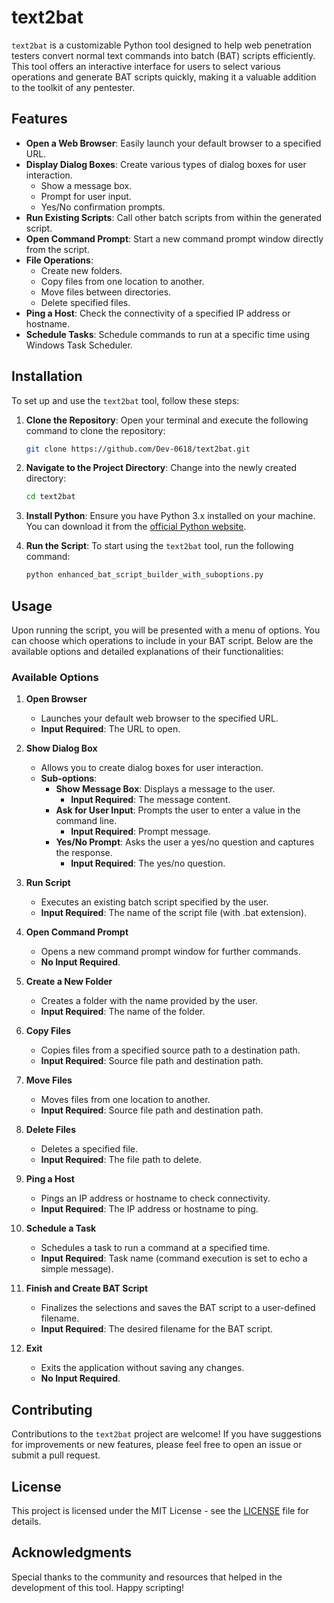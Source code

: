 # text2bat

`text2bat` is a customizable Python tool designed to help web penetration testers convert normal text commands into batch (BAT) scripts efficiently. This tool offers an interactive interface for users to select various operations and generate BAT scripts quickly, making it a valuable addition to the toolkit of any pentester.

## Features

- **Open a Web Browser**: Easily launch your default browser to a specified URL.
- **Display Dialog Boxes**: Create various types of dialog boxes for user interaction.
  - Show a message box.
  - Prompt for user input.
  - Yes/No confirmation prompts.
- **Run Existing Scripts**: Call other batch scripts from within the generated script.
- **Open Command Prompt**: Start a new command prompt window directly from the script.
- **File Operations**:
  - Create new folders.
  - Copy files from one location to another.
  - Move files between directories.
  - Delete specified files.
- **Ping a Host**: Check the connectivity of a specified IP address or hostname.
- **Schedule Tasks**: Schedule commands to run at a specific time using Windows Task Scheduler.

## Installation

To set up and use the `text2bat` tool, follow these steps:

1. **Clone the Repository**:
   Open your terminal and execute the following command to clone the repository:

   ```bash
   git clone https://github.com/Dev-0618/text2bat.git
   ```

2. **Navigate to the Project Directory**:
   Change into the newly created directory:

   ```bash
   cd text2bat
   ```

3. **Install Python**:
   Ensure you have Python 3.x installed on your machine. You can download it from the [official Python website](https://www.python.org/downloads/).

4. **Run the Script**:
   To start using the `text2bat` tool, run the following command:

   ```bash
   python enhanced_bat_script_builder_with_suboptions.py
   ```

## Usage

Upon running the script, you will be presented with a menu of options. You can choose which operations to include in your BAT script. Below are the available options and detailed explanations of their functionalities:

### Available Options

1. **Open Browser**
   - Launches your default web browser to the specified URL.
   - **Input Required**: The URL to open.

2. **Show Dialog Box**
   - Allows you to create dialog boxes for user interaction.
   - **Sub-options**:
     - **Show Message Box**: Displays a message to the user.
       - **Input Required**: The message content.
     - **Ask for User Input**: Prompts the user to enter a value in the command line.
       - **Input Required**: Prompt message.
     - **Yes/No Prompt**: Asks the user a yes/no question and captures the response.
       - **Input Required**: The yes/no question.

3. **Run Script**
   - Executes an existing batch script specified by the user.
   - **Input Required**: The name of the script file (with .bat extension).

4. **Open Command Prompt**
   - Opens a new command prompt window for further commands.
   - **No Input Required**.

5. **Create a New Folder**
   - Creates a folder with the name provided by the user.
   - **Input Required**: The name of the folder.

6. **Copy Files**
   - Copies files from a specified source path to a destination path.
   - **Input Required**: Source file path and destination path.

7. **Move Files**
   - Moves files from one location to another.
   - **Input Required**: Source file path and destination path.

8. **Delete Files**
   - Deletes a specified file.
   - **Input Required**: The file path to delete.

9. **Ping a Host**
   - Pings an IP address or hostname to check connectivity.
   - **Input Required**: The IP address or hostname to ping.

10. **Schedule a Task**
    - Schedules a task to run a command at a specified time.
    - **Input Required**: Task name (command execution is set to echo a simple message).

11. **Finish and Create BAT Script**
    - Finalizes the selections and saves the BAT script to a user-defined filename.
    - **Input Required**: The desired filename for the BAT script.

12. **Exit**
    - Exits the application without saving any changes.
    - **No Input Required**.

## Contributing

Contributions to the `text2bat` project are welcome! If you have suggestions for improvements or new features, please feel free to open an issue or submit a pull request.

## License

This project is licensed under the MIT License - see the [LICENSE](LICENSE) file for details.

## Acknowledgments

Special thanks to the community and resources that helped in the development of this tool. Happy scripting!
